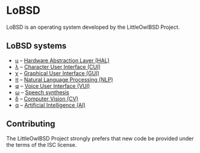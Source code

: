 # LoBSD

LoBSD is an operating system developed by the LittleOwlBSD Project.

## LoBSD systems

* [μ](src/Systems/μ/) – [Hardware Abstraction Layer (HAL)](src/Systems/μ/#readme)
* [λ](src/Systems/λ/) – [Character User Interface (CUI)](src/Systems/λ/#readme)
* [χ](src/Systems/χ/) – [Graphical User Interface (GUI)](src/Systems/χ/#readme)
* [π](src/Systems/π/) – [Natural Language Processing (NLP)](src/Systems/π/#readme)
* [φ](src/Systems/φ/) – [Voice User Interface (VUI)](src/Systems/φ/#readme)
* [ω](src/Systems/ω/) – [Speech synthesis](src/Systems/ω/#readme)
* [δ](src/Systems/δ/) – [Computer Vision (CV)](src/Systems/δ/#readme)
* [α](src/Systems/α/) – [Artificial Intelligence (AI)](src/Systems/α/#readme)

## Contributing

The LittleOwlBSD Project strongly prefers that new code be provided
under the terms of the ISC license.
